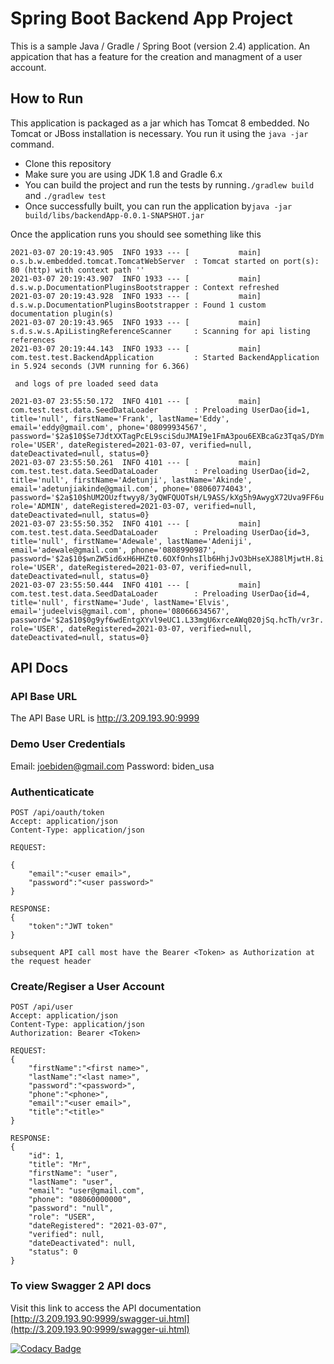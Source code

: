 # Spring Boot Backend App Project

This is a sample Java / Gradle / Spring Boot (version 2.4) application. An appication that has a feature for the creation and managment of a user account.

## How to Run

This application is packaged as a jar which has Tomcat 8 embedded. No Tomcat or JBoss installation is necessary. You run it using the ```java -jar``` command.

* Clone this repository 
* Make sure you are using JDK 1.8 and Gradle 6.x
* You can build the project and run the tests by running```./gradlew build``` and ```./gradlew test```
* Once successfully built, you can run the application by```java -jar build/libs/backendApp-0.0.1-SNAPSHOT.jar```

Once the application runs you should see something like this

```
2021-03-07 20:19:43.905  INFO 1933 --- [           main] o.s.b.w.embedded.tomcat.TomcatWebServer  : Tomcat started on port(s): 80 (http) with context path ''
2021-03-07 20:19:43.907  INFO 1933 --- [           main] d.s.w.p.DocumentationPluginsBootstrapper : Context refreshed
2021-03-07 20:19:43.928  INFO 1933 --- [           main] d.s.w.p.DocumentationPluginsBootstrapper : Found 1 custom documentation plugin(s)
2021-03-07 20:19:43.965  INFO 1933 --- [           main] s.d.s.w.s.ApiListingReferenceScanner     : Scanning for api listing references
2021-03-07 20:19:44.143  INFO 1933 --- [           main] com.test.test.BackendApplication         : Started BackendApplication in 5.924 seconds (JVM running for 6.366)

 and logs of pre loaded seed data

2021-03-07 23:55:50.172  INFO 4101 --- [           main] com.test.test.data.SeedDataLoader        : Preloading UserDao{id=1, title='null', firstName='Frank', lastName='Eddy', email='eddy@gmail.com', phone='08099934567', password='$2a$10$Se7JdtXXTagPcEL9sciSduJMAI9e1FmA3pou6EXBcaGz3TqaS/DYm', role='USER', dateRegistered=2021-03-07, verified=null, dateDeactivated=null, status=0}
2021-03-07 23:55:50.261  INFO 4101 --- [           main] com.test.test.data.SeedDataLoader        : Preloading UserDao{id=2, title='null', firstName='Adetunji', lastName='Akinde', email='adetunjiakinde@gmail.com', phone='08060774043', password='$2a$10$hUM2OUzftwyy8/3yQWFQUOTsH/L9ASS/kXg5h9AwygX72Uva9FF6u', role='ADMIN', dateRegistered=2021-03-07, verified=null, dateDeactivated=null, status=0}
2021-03-07 23:55:50.352  INFO 4101 --- [           main] com.test.test.data.SeedDataLoader        : Preloading UserDao{id=3, title='null', firstName='Adewale', lastName='Adeniji', email='adewale@gmail.com', phone='0808990987', password='$2a$10$wnZW5id6xH6HHZt0.6OXfOnhsIlb6HhjJvO3bHseXJ88lMjwtH.8i', role='USER', dateRegistered=2021-03-07, verified=null, dateDeactivated=null, status=0}
2021-03-07 23:55:50.444  INFO 4101 --- [           main] com.test.test.data.SeedDataLoader        : Preloading UserDao{id=4, title='null', firstName='Jude', lastName='Elvis', email='judeelvis@gmail.com', phone='08066634567', password='$2a$10$0g9yf6wdEntgXYvl9eUC1.L33mgU6xrceAWq020jSq.hcTh/vr3r.', role='USER', dateRegistered=2021-03-07, verified=null, dateDeactivated=null, status=0}
```

## API Docs

### API Base URL

The API Base URL is http://3.209.193.90:9999

### Demo User Credentials

Email: joebiden@gmail.com
Password: biden_usa

### Authenticaticate

```
POST /api/oauth/token
Accept: application/json
Content-Type: application/json

REQUEST:

{
    "email":"<user email>",
    "password":"<user password>"
}

RESPONSE: 
{
    "token":"JWT token"
}

subsequent API call most have the Bearer <Token> as Authorization at the request header
```

### Create/Regiser a User Account

```
POST /api/user
Accept: application/json
Content-Type: application/json
Authorization: Bearer <Token>

REQUEST:
{
    "firstName":"<first name>",
    "lastName":"<last name>",
    "password":"<password>",
    "phone":"<phone>",
    "email":"<user email>",
    "title":"<title>"
}

RESPONSE:
{
    "id": 1,
    "title": "Mr",
    "firstName": "user",
    "lastName": "user",
    "email": "user@gmail.com",
    "phone": "08060000000",
    "password": "null",
    "role": "USER",
    "dateRegistered": "2021-03-07",
    "verified": null,
    "dateDeactivated": null,
    "status": 0
}
```

### To view Swagger 2 API docs

Visit this link to access the API documentation [http://3.209.193.90:9999/swagger-ui.html](http://3.209.193.90:9999/swagger-ui.html)

[![Codacy Badge](https://app.codacy.com/project/badge/Grade/99078fa85ec8482cab88a1cee4cde9af)](https://www.codacy.com/gh/tijanja/backendApp/dashboard?utm_source=github.com&amp;utm_medium=referral&amp;utm_content=tijanja/backendApp&amp;utm_campaign=Badge_Grade)
